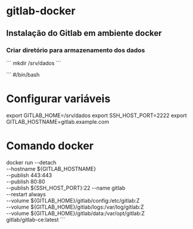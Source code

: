 # gitlab-docker

## Instalação do Gitlab em ambiente docker


### Criar diretório para armazenamento dos dados

´´´
mkdir /srv/dados
´´´


´´´
#/bin/bash

# Configurar variáveis
export GITLAB_HOME=/srv/dados
export SSH_HOST_PORT=2222
export GITLAB_HOSTNAME=gitlab.example.com

# Comando docker
docker run --detach \
	--hostname ${GITLAB_HOSTNAME} \
	--publish 443:443 \
	--publish 80:80 \
	--publish ${SSH_HOST_PORT}:22
	--name gitlab \
	--restart always \
	--volume ${GITLAB_HOME}/gitlab/config:/etc/gitlab:Z \
	--volume ${GITLAB_HOME}/gitlab/logs:/var/log/gitlab:Z \
	--volume ${GITLAB_HOME}/gitlab/data:/var/opt/gitlab:Z \
	gitlab/gitlab-ce:latest
´´´
